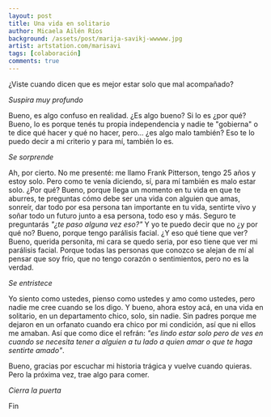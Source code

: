```yaml
---
layout: post
title: Una vida en solitario
author: Micaela Ailén Ríos
background: /assets/post/marija-savikj-wwwww.jpg
artist: artstation.com/marisavi
tags: [colaboración]
comments: true
---
```


¿Viste cuando dicen que es mejor estar solo que mal acompañado?

*Suspira muy profundo*

Bueno, es algo confuso en realidad. ¿Es algo bueno? Si lo es ¿por qué? Bueno,
lo es porque tenés tu propia independencia y nadie te "gobierna" o te dice qué
hacer y qué no hacer, pero... ¿es algo malo también? Eso te lo puedo decir a mi
criterio y para mí, también lo es.

*Se sorprende*

Ah, por cierto. No me presenté: me llamo Frank Pitterson, tengo 25 años y estoy
solo. Pero como te venía diciendo, sí, para mí también es malo estar solo. ¿Por
qué? Bueno, porque llega un momento en tu vida en que te aburres, te preguntas
cómo debe ser una vida con alguien que amas, sonreír, dar todo por esa persona
tan importante en tu vida, sentirte vivo y soñar todo un futuro junto a esa
persona, todo eso y más. Seguro te preguntarás *"¿te paso alguna vez eso?"* Y
yo te puedo decir que no ¿y por qué no? Bueno, porque tengo parálisis facial.
¿Y eso qué tiene que ver? Bueno, querida personita, mi cara se quedo seria, por
eso tiene que ver mi parálisis facial. Porque todas las personas que conozco se
alejan de mí al pensar que soy frío, que no tengo corazón o sentimientos, pero
no es la verdad.

*Se entristece* 

Yo siento como ustedes, pienso como ustedes y amo como ustedes, pero nadie me
cree cuando se los digo. Y bueno, ahora estoy acá, en una vida en solitario, en
un departamento chico, solo, sin nadie. Sin padres porque me dejaron en un
orfanato cuando era chico por mi condición, así que ni ellos me amaban. Así que
como dice el refrán: *"es lindo estar solo pero de ves en cuando se necesita
tener a alguien a tu lado a quien amar o que te haga sentirte amado"*.

Bueno, gracias por escuchar mi historia trágica y vuelve cuando quieras. Pero
la próxima vez, trae algo para comer.

*Cierra la puerta*

Fin
